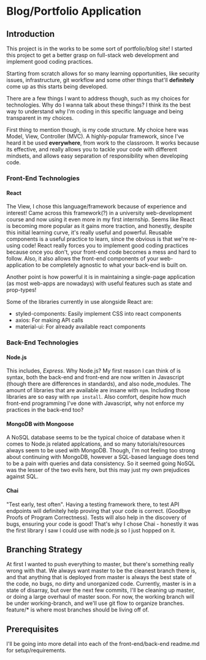 # Blog/Portfolio Application

## Introduction

This project is in the works to be some sort of portfolio/blog site! I started this project to get a better grasp on full-stack web development and implement good coding practices.

Starting from scratch allows for so many learning opportunities, like security issues, infrastructure, git workflow and some other things that'll **definitely** come up as this starts being developed.

There are a few things I want to address though, such as my choices for technologies. Why do I wanna talk about these things? I think its the best way to understand why I'm coding in this specific language and being transparent in my choices.

First thing to mention though, is my code structure. My choice here was Model, View, Controller (MVC). A highly-popular framework, since I've heard it be used **everywhere**, from work to the classroom. It works because its effective, and really allows you to tackle your code with different mindsets, and allows easy separation of responsibility when developing code.

### Front-End Technologies

#### React 

The View, I chose this language/framework because of experience and interest! Came across this framework(?) in a university web-development course and now using it even more in my first internship. Seems like React is becoming more popular as it gains more traction, and honestly, despite this initial learning curve, it's really useful and powerful. Reusable components is a useful practice to learn, since the obvious is that we're re-using code! React really forces you to implement good coding practices because once you don't, your front-end code becomes a mess and hard to follow. Also, it also allows the front-end components of your web-application to be completely agnostic to what your back-end is built on. 

Another point is how powerful it is in maintaining a single-page application (as most web-apps are nowadays) with useful features such as state and prop-types!

Some of the libraries currently in use alongside React are:

- styled-components: Easily implement CSS into react components
- axios: For making API calls
- material-ui: For already available react components

### Back-End Technologies

#### Node.js

This includes, *Express*. Why Node.js? My first reason I can think of is syntax, both the back-end and front-end are now written in Javascript (though there are differences in standards), and also node_modules. The amount of libraries that are available are insane with `npm`. Including those libraries are so easy with `npm install`. Also comfort, despite how much front-end programming I've done with Javascript, why not enforce my practices in the back-end too?

#### MongoDB with Mongoose

A NoSQL database seems to be the typical choice of database when it comes to Node.js related applcations, and so many tutorials/resources always seem to be used with MongoDB. Though, I'm not feeling too strong about continuing with MongoDB, however a SQL-based language does tend to be a pain with queries and data consistency. So it seemed going NoSQL was the lesser of the two evils here, but this may just my own prejudices against SQL.

#### Chai

"Test early, test often". Having a testing framework there, to test API endpoints will definitely help proving that your code is correct. (Goodbye Proofs of Program Correctness). Tests will also help in the discovery of bugs, ensuring your code is good! That's why I chose Chai - honestly it was the first library I saw I could use with node.js so I just hopped on it.

## Branching Strategy

At first I wanted to push everything to master, but there's something really wrong with that. We always want master to be the cleanest branch there is, and that anything that is deployed from master is always the best state of the code, no bugs, no dirty and unorganized code. Currently, master is in a state of disarray, but over the next few commits, I'll be cleaning up master, or doing a large overhaul of master soon. For now, the working branch will be under working-branch, and we'll use git flow to organize branches. feature/* is where most branches should be living off of.


## Prerequisites
I'll be going into more detail into each of the front-end/back-end readme.md for setup/requirements.
